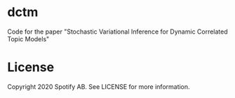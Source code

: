 # dctm
Code for the paper "Stochastic Variational Inference for Dynamic Correlated Topic Models"

# License
Copyright 2020 Spotify AB. See LICENSE for more information.
